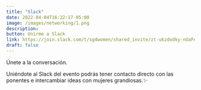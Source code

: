 ```yaml
---
title: "Slack"
date: 2022-04-04T16:22:17-05:00
image: /images/networking/1.png
description: 
button: Unirme a Slack
link: https://join.slack.com/t/sg4women/shared_invite/zt-ukzdodky-nUaFePrq73NEIC3y61M_PQ
draft: false
---
```


Únete a la conversación.

Uniéndote al Slack del evento podrás tener contacto directo con las ponentes e intercambiar ideas con mujeres grandiosas.✨

